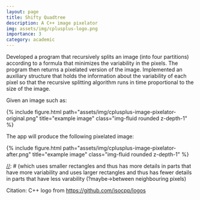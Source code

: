 ```yaml
---
layout: page
title: Shifty Quadtree
description: A C++ image pixelator
img: assets/img/cplusplus-logo.png
importance: 3
category: academic
---
```


[//]: # (CITATION: cplusplus-logo.png from https://github.com/isocpp/logos)
Developed a program that recursively splits an image (into four partitions) according to a formula that minimizes the variability in the pixels.
The program then returns a pixelated version of the image.
Implemented an auxiliary structure that holds the information about the variability of each pixel so that the recursive splitting algorithm runs in time proportional to the size of the image.

Given an image such as:
<div class="row">
    <div class="col-sm mt-3 mt-md-0">
        {% include figure.html path="assets/img/cplusplus-image-pixelator-original.png" title="example image" class="img-fluid rounded z-depth-1" %}
    </div>
</div>

The app will produce the following pixelated image:
<div class="row">
    <div class="col-sm mt-3 mt-md-0">
        {% include figure.html path="assets/img/cplusplus-image-pixelator-after.png" title="example image" class="img-fluid rounded z-depth-1" %}
    </div>
</div>

[//]: # (CITATION: cplusplus-image-pixelator-original.png and cplusplus-image-pixelator-after.png were both taken from the assignment page)
[//]: # (which uses smaller rectangles and thus has more details in parts that have more variability and uses larger rectangles and thus has fewer details in parts that have less varability (?maybe->between neighbouring pixels)

Citation: C++ logo from https://github.com/isocpp/logos